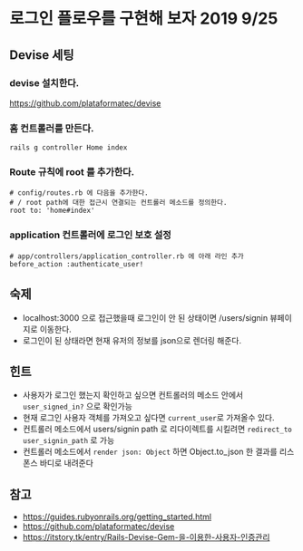 # 로그인 플로우를 구현해 보자 2019 9/25

## Devise 세팅

### devise 설치한다.
https://github.com/plataformatec/devise

### 홈 컨트롤러를 만든다.
```
rails g controller Home index
```

### Route 규칙에 root 를 추가한다.
```
# config/routes.rb 에 다음을 추가한다.
# / root path에 대한 접근시 연결되는 컨트롤러 메소드를 정의한다.
root to: 'home#index'
```

### application 컨트롤러에 로그인 보호 설정
```
# app/controllers/application_controller.rb 에 아래 라인 추가
before_action :authenticate_user!
```

## 숙제
- localhost:3000 으로 접근했을때 로그인이 안 된 상태이면 /users/signin 뷰페이지로 이동한다.
- 로그인이 된 상태라면 현재 유저의 정보를 json으로 렌더링 해준다. 

## 힌트
- 사용자가 로그인 했는지 확인하고 싶으면 컨트롤러의 메소드 안에서 `user_signed_in?` 으로 확인가능
- 현재 로그인 사용자 객체를 가져오고 싶다면 `current_user`로 가져올수 있다.
- 컨트롤러 메소드에서 users/signin path 로 리다이렉트를 시킬려면 `redirect_to user_signin_path` 로 가능
- 컨트롤러 메소드에서 `render json: Object` 하면 Object.to_json 한 결과를 리스폰스 바디로 내려준다

## 참고
- https://guides.rubyonrails.org/getting_started.html
- https://github.com/plataformatec/devise
- https://itstory.tk/entry/Rails-Devise-Gem-을-이용한-사용자-인증관리